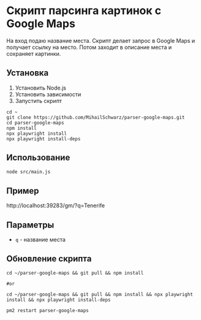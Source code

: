 # Скрипт парсинга картинок с Google Maps

На вход подаю название места. Скрипт делает запрос в Google Maps и получает ссылку на место. Потом заходит в описание места и сохраняет картинки.

## Установка

1. Установить Node.js
2. Установить зависимости
3. Запустить скрипт

```
cd ~
git clone https://github.com/MihailSchwarz/parser-google-maps.git
cd parser-google-maps
npm install
npx playwright install
npx playwright install-deps
```

## Использование

```bash
node src/main.js
```

## Пример

http://localhost:39283/gm/?q=Tenerife

## Параметры

- `q` - название места

## Обновление скрипта

```
cd ~/parser-google-maps && git pull && npm install

#or

cd ~/parser-google-maps && git pull && npm install && npx playwright install && npx playwright install-deps

pm2 restart parser-google-maps
```
